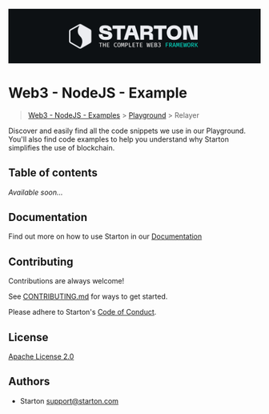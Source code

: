 ![Starton Banner](https://github.com/starton-io/.github/blob/master/github-banner.jpg?raw=true)

# Web3 - NodeJS - Example
> [Web3 - NodeJS - Examples](../../) > [Playground](../) > Relayer

Discover and easily find all the code snippets we use in our Playground. You'll also find code examples to help you understand why Starton simplifies the use of blockchain.

## Table of contents

_Available soon..._

## Documentation

Find out more on how to use Starton in our [Documentation](https://docs.starton.com/)

## Contributing

Contributions are always welcome!

See [CONTRIBUTING.md](../../CONTRIBUTING.md) for ways to get started.

Please adhere to Starton's [Code of Conduct](../../CODE_OF_CONDUCT.md).

## License

[Apache License 2.0](../../LICENSE.md)

## Authors

- Starton [support@starton.com](mailto:support@starton.com)
